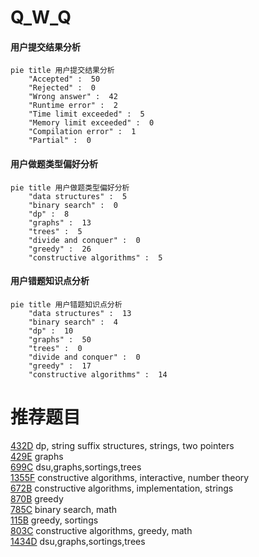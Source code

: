 # Q_W_Q

<!-- tabs:start -->



#### **用户提交结果分析**

```mermaid
pie title 用户提交结果分析
    "Accepted" :  50
    "Rejected" :  0
    "Wrong answer" :  42
    "Runtime error" :  2
    "Time limit exceeded" :  5
    "Memory limit exceeded" :  0
    "Compilation error" :  1
    "Partial" :  0
```

#### **用户做题类型偏好分析**

```mermaid
pie title 用户做题类型偏好分析
    "data structures" :  5
    "binary search" :  0
    "dp" :  8
    "graphs" :  13
    "trees" :  5
    "divide and conquer" :  0
    "greedy" :  26
    "constructive algorithms" :  5
```
#### **用户错题知识点分析**

```mermaid
pie title 用户错题知识点分析
    "data structures" :  13
    "binary search" :  4
    "dp" :  10
    "graphs" :  50
    "trees" :  0
    "divide and conquer" :  0
    "greedy" :  17
    "constructive algorithms" :  14
```



<!-- tabs:end -->
# 推荐题目
[432D](https://codeforces.com/contest/432/problem/D)		dp,
                        string suffix structures,
                        strings,
                        two pointers		  
[429E](https://codeforces.com/contest/429/problem/E)		graphs		  
[699C](https://codeforces.com/contest/699/problem/C)		dsu,graphs,sortings,trees		  
[1355F](https://codeforces.com/contest/1355/problem/F)		constructive algorithms,
                        interactive,
                        number theory		  
[672B](https://codeforces.com/contest/672/problem/B)		constructive algorithms,
                        implementation,
                        strings		  
[870B](https://codeforces.com/contest/870/problem/B)		greedy		  
[785C](https://codeforces.com/contest/785/problem/C)		binary search,
                        math		  
[115B](https://codeforces.com/contest/115/problem/B)		greedy,
                        sortings		  
[803C](https://codeforces.com/contest/803/problem/C)		constructive algorithms,
                        greedy,
                        math		  
[1434D](https://codeforces.com/contest/1434/problem/D)		dsu,graphs,sortings,trees		  
